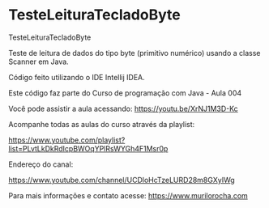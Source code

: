 # TesteLeituraTecladoByte

TesteLeituraTecladoByte


Teste de leitura de dados do tipo byte (primitivo numérico) usando a classe Scanner em Java.

Código feito utilizando o IDE Intellij IDEA.

Este código faz parte do Curso de programação com Java - Aula 004

Você pode assistir a aula acessando: https://youtu.be/XrNJ1M3D-Kc

Acompanhe todas as aulas do curso através da playlist:

https://www.youtube.com/playlist?list=PLvtLkDkRdIcpBWOqYPlRsWYGh4F1Msr0p

Endereço do canal:

https://www.youtube.com/channel/UCDloHcTzeLURD28m8GXyIWg

Para mais informações e contato acesse: https://www.murilorocha.com
